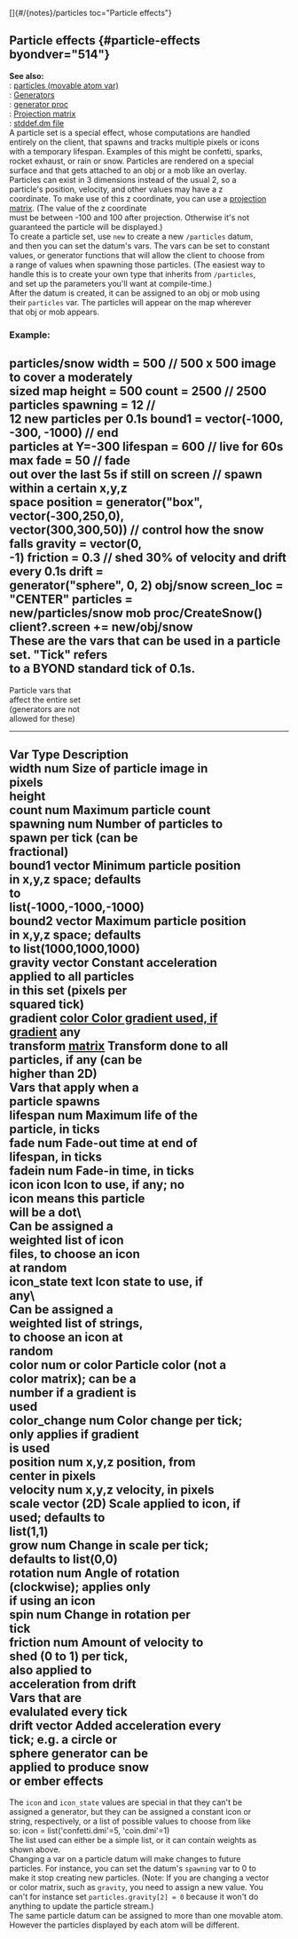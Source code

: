 []{#/{notes}/particles toc="Particle effects"}    
## Particle effects {#particle-effects byondver="514"}    
**See also:**    
:   [particles (movable atom var)](/ref/atom/movable/var/particles.md)    
:   [Generators](/ref/%7Bnotes%7D/generators.md)    
:   [generator proc](/ref/proc/generator.md)    
:   [Projection matrix](/ref/%7Bnotes%7D/projection-matrix.md)    
:   [stddef.dm file](/ref/%7B%7Bappendix%7D%7D/stddef%2edm.md)    
A particle set is a special effect, whose computations are handled    
entirely on the client, that spawns and tracks multiple pixels or icons    
with a temporary lifespan. Examples of this might be confetti, sparks,    
rocket exhaust, or rain or snow. Particles are rendered on a special    
surface and that gets attached to an obj or a mob like an overlay.    
Particles can exist in 3 dimensions instead of the usual 2, so a    
particle\'s position, velocity, and other values may have a z    
coordinate. To make use of this z coordinate, you can use a [projection    
matrix](/ref/%7Bnotes%7D/projection-matrix.md). (The value of the z coordinate    
must be between -100 and 100 after projection. Otherwise it\'s not    
guaranteed the particle will be displayed.)    
To create a particle set, use `new` to create a new `/particles` datum,    
and then you can set the datum\'s vars. The vars can be set to constant    
values, or generator functions that will allow the client to choose from    
a range of values when spawning those particles. (The easiest way to    
handle this is to create your own type that inherits from `/particles`,    
and set up the parameters you\'ll want at compile-time.)    
After the datum is created, it can be assigned to an obj or mob using    
their `particles` var. The particles will appear on the map wherever    
that obj or mob appears.    
### Example:    
particles/snow width = 500 // 500 x 500 image to cover a moderately    
sized map height = 500 count = 2500 // 2500 particles spawning = 12 //    
12 new particles per 0.1s bound1 = vector(-1000, -300, -1000) // end    
particles at Y=-300 lifespan = 600 // live for 60s max fade = 50 // fade    
out over the last 5s if still on screen // spawn within a certain x,y,z    
space position = generator(\"box\", vector(-300,250,0),    
vector(300,300,50)) // control how the snow falls gravity = vector(0,    
-1) friction = 0.3 // shed 30% of velocity and drift every 0.1s drift =    
generator(\"sphere\", 0, 2) obj/snow screen_loc = \"CENTER\" particles =    
new/particles/snow mob proc/CreateSnow() client?.screen += new/obj/snow    
These are the vars that can be used in a particle set. \"Tick\" refers    
to a BYOND standard tick of 0.1s.    
  ---------------------------------------------------------------------------------------------    
  Particle vars that                                                      
  affect the entire set                                                   
  (generators are not                                                     
  allowed for these)                                                      
  ----------------------- ------------------------------------------- -------------------------    
  Var                     Type                                        Description    
  width                   num                                         Size of particle image in    
                                                                      pixels    
  height                                                                  
  count                   num                                         Maximum particle count    
  spawning                num                                         Number of particles to    
                                                                      spawn per tick (can be    
                                                                      fractional)    
  bound1                  vector                                      Minimum particle position    
                                                                      in x,y,z space; defaults    
                                                                      to    
                                                                      list(-1000,-1000,-1000)    
  bound2                  vector                                      Maximum particle position    
                                                                      in x,y,z space; defaults    
                                                                      to list(1000,1000,1000)    
  gravity                 vector                                      Constant acceleration    
                                                                      applied to all particles    
                                                                      in this set (pixels per    
                                                                      squared tick)    
  gradient                [color                                      Color gradient used, if    
                          gradient](/ref/%7Bnotes%7D/color-gradient.md)     any    
  transform               [matrix](/ref/%7Bnotes%7D/projection-matrix.md)   Transform done to all    
                                                                      particles, if any (can be    
                                                                      higher than 2D)    
  Vars that apply when a                                                  
  particle spawns                                                         
  lifespan                num                                         Maximum life of the    
                                                                      particle, in ticks    
  fade                    num                                         Fade-out time at end of    
                                                                      lifespan, in ticks    
  fadein                  num                                         Fade-in time, in ticks    
  icon                    icon                                        Icon to use, if any; no    
                                                                      icon means this particle    
                                                                      will be a dot\    
                                                                      Can be assigned a    
                                                                      weighted list of icon    
                                                                      files, to choose an icon    
                                                                      at random    
  icon_state              text                                        Icon state to use, if    
                                                                      any\    
                                                                      Can be assigned a    
                                                                      weighted list of strings,    
                                                                      to choose an icon at    
                                                                      random    
  color                   num or color                                Particle color (not a    
                                                                      color matrix); can be a    
                                                                      number if a gradient is    
                                                                      used    
  color_change            num                                         Color change per tick;    
                                                                      only applies if gradient    
                                                                      is used    
  position                num                                         x,y,z position, from    
                                                                      center in pixels    
  velocity                num                                         x,y,z velocity, in pixels    
  scale                   vector (2D)                                 Scale applied to icon, if    
                                                                      used; defaults to    
                                                                      list(1,1)    
  grow                    num                                         Change in scale per tick;    
                                                                      defaults to list(0,0)    
  rotation                num                                         Angle of rotation    
                                                                      (clockwise); applies only    
                                                                      if using an icon    
  spin                    num                                         Change in rotation per    
                                                                      tick    
  friction                num                                         Amount of velocity to    
                                                                      shed (0 to 1) per tick,    
                                                                      also applied to    
                                                                      acceleration from drift    
  Vars that are                                                           
  evalulated every tick                                                   
  drift                   vector                                      Added acceleration every    
                                                                      tick; e.g. a circle or    
                                                                      sphere generator can be    
                                                                      applied to produce snow    
                                                                      or ember effects    
  ---------------------------------------------------------------------------------------------    
The `icon` and `icon_state` values are special in that they can\'t be    
assigned a generator, but they can be assigned a constant icon or    
string, respectively, or a list of possible values to choose from like    
so: icon = list(\'confetti.dmi\'=5, \'coin.dmi\'=1)    
The list used can either be a simple list, or it can contain weights as    
shown above.    
Changing a var on a particle datum will make changes to future    
particles. For instance, you can set the datum\'s `spawning` var to 0 to    
make it stop creating new particles. (Note: If you are changing a vector    
or color matrix, such as `gravity`, you need to assign a new value. You    
can\'t for instance set `particles.gravity[2] = 0` because it won\'t do    
anything to update the particle stream.)    
The same particle datum can be assigned to more than one movable atom.    
However the particles displayed by each atom will be different.  